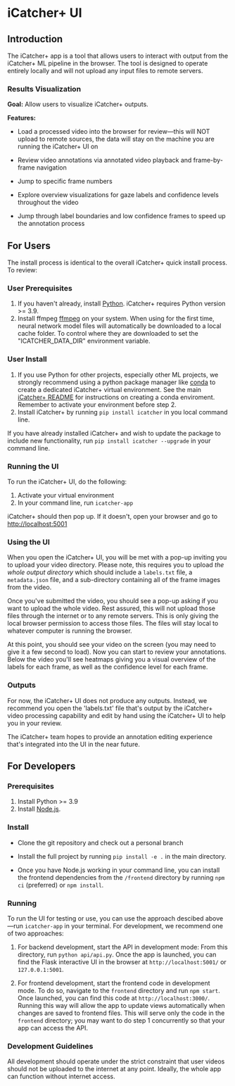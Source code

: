 # iCatcher+ UI

## Introduction

The iCatcher+ app is a tool that allows users to interact with output from the iCatcher+ ML pipeline in the browser. The tool is designed to operate entirely locally and will not upload any input files to remote servers.

### Results Visualization

**Goal:** Allow users to visualize iCatcher+ outputs.

**Features:**

* Load a processed video into the browser for review—this will NOT upload to remote sources, the data will stay on the machine you are running the iCatcher+ UI on

* Review video annotations via annotated video playback and frame-by-frame navigation

* Jump to specific frame numbers

* Explore overview visualizations for gaze labels and confidence levels throughout the video

* Jump through label boundaries and low confidence frames to speed up the annotation process

## For Users

The install process is identical to the overall iCatcher+ quick install process. To review:

### User Prerequisites

1. If you haven't already, install [Python](https://www.python.org/downloads/). iCatcher+ requires Python version >= 3.9.
2. Install ffmpeg [ffmpeg](https://www.ffmpeg.org/) on your system. When using for the first time, neural network model files will automatically be downloaded to a local cache folder. To control where they are downloaded to set the "ICATCHER_DATA_DIR" environment variable.

### User Install

1. If you use Python for other projects, especially other ML projects, we strongly recommend using a python package manager like [conda](https://conda.io/projects/conda/en/latest/user-guide/install/index.html) to create a dedicated iCatcher+ virtual environment. See the main [iCatcher+ README](../../../README.md#step-2-create-a-conda-virtual-environment) for instructions on creating a conda enviroment. Remember to activate your environment before step 2.
2. Install iCatcher+ by running `pip install icatcher` in you local command line.

If you have already installed iCatcher+ and wish to update the package to include new functionality, run `pip install icatcher --upgrade` in your command line.

### Running the UI

To run the iCatcher+ UI, do the following:

1. Activate your virtual environment
2. In your command line, run `icatcher-app`

iCatcher+ should then pop up. If it doesn't, open your browser and go to [http://localhost:5001](http://localhost:5001)

### Using the UI

When you open the iCatcher+ UI, you will be met with a pop-up inviting you to upload your video directory. Please note, this requires you to upload *the whole output directory* which should include a `labels.txt` file, a `metadata.json` file, and a sub-directory containing all of the frame images from the video.

Once you've submitted the video, you should see a pop-up asking if you want to upload the whole video. Rest assured, this will not upload those files through the internet or to any remote servers. This is only giving the local browser permission to access those files. The files will stay local to whatever computer is running the browser.

At this point, you should see your video on the screen (you may need to give it a few second to load). Now you can start to review your annotations. Below the video you'll see heatmaps giving you a visual overview of the labels for each frame, as well as the confidence level for each frame.

### Outputs

For now, the iCatcher+ UI does not produce any outputs. Instead, we recommend you open the 'labels.txt' file that's output by the iCatcher+ video processing capability and edit by hand using the iCatcher+ UI to help you in your review.

The iCatcher+ team hopes to provide an annotation editing experience that's integrated into the UI in the near future.

## For Developers

### Prerequisites

1. Install Python >= 3.9
2. Install [Node.js](https://nodejs.org/en/download).

### Install

* Clone the git repository and check out a personal branch

* Install the full project by running `pip install -e .` in the main directory.

* Once you have Node.js working in your command line, you can install the frontend dependencies from the `/frontend` directory by running `npm ci` (preferred) or `npm install`.

### Running

To run the UI for testing or use, you can use the approach descibed above—run `icatcher-app` in your terminal. For development, we recommend one of two approaches:

1. For backend development, start the API in development mode: From this directory, run `python api/api.py`. Once the app is launched, you can find the Flask interactive UI in the browser at `http://localhost:5001/` or `127.0.0.1:5001`.

2. For frontend development, start the frontend code in development mode. To do so, navigate to the `frontend` directory and run `npm start`. Once launched, you can find this code at `http://localhost:3000/`. Running this way will allow the app to update views automatically when changes are saved to frontend files. This will serve only the code in the `frontend` directory; you may want to do step 1 concurrently so that your app can access the API.

### Development Guidelines

All development should operate under the strict constraint that user videos should not be uploaded to the internet at any point. Ideally, the whole app can function without internet access.
